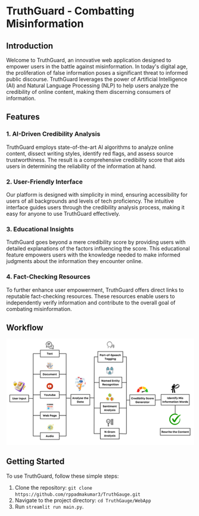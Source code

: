 # TruthGuard - Combatting Misinformation

## Introduction

Welcome to TruthGuard, an innovative web application designed to empower users in the battle against misinformation. In today's digital age, the proliferation of false information poses a significant threat to informed public discourse. TruthGuard leverages the power of Artificial Intelligence (AI) and Natural Language Processing (NLP) to help users analyze the credibility of online content, making them discerning consumers of information.

## Features

### 1. AI-Driven Credibility Analysis

TruthGuard employs state-of-the-art AI algorithms to analyze online content, dissect writing styles, identify red flags, and assess source trustworthiness. The result is a comprehensive credibility score that aids users in determining the reliability of the information at hand.

### 2. User-Friendly Interface

Our platform is designed with simplicity in mind, ensuring accessibility for users of all backgrounds and levels of tech proficiency. The intuitive interface guides users through the credibility analysis process, making it easy for anyone to use TruthGuard effectively.

### 3. Educational Insights

TruthGuard goes beyond a mere credibility score by providing users with detailed explanations of the factors influencing the score. This educational feature empowers users with the knowledge needed to make informed judgments about the information they encounter online.

### 4. Fact-Checking Resources

To further enhance user empowerment, TruthGuard offers direct links to reputable fact-checking resources. These resources enable users to independently verify information and contribute to the overall goal of combating misinformation.

## Workflow

![TruthGuard Workflow](https://github.com/rppadmakumar3/TruthGauge/blob/main/asset/OneAPI%20-%20SkillUpNow%20(4).png)

## Getting Started

To use TruthGuard, follow these simple steps:

1. Clone the repository: `git clone https://github.com/rppadmakumar3/TruthGauge.git`
2. Navigate to the project directory: `cd TruthGauge/WebApp`
3. Run `streamlit run main.py`.
